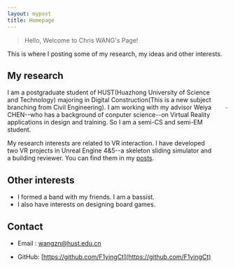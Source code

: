 ```yaml
---
layout: mypost
title: Homepage
---
```


> Hello, Welcome to Chris WANG's Page!

This is where I posting some of  my research, my ideas and other interests.
<div style="float: right; margin-left: 20px; margin-bottom: 100px; margin-top: 100px;">
  <a href="https://www.imagehub.cc/image/me.CHl46z"><img src="https://s1.imagehub.cc/images/2024/12/06/b33ddaa0b25cee37bb69ea8a5105db02.jpg" alt="me" border="0" style="zoom:15%;"></a>
</div>

## My research

I am a postgraduate student of HUST(Huazhong University of Science and Technology) majoring  in Digital Construction(This is a new subject branching from Civil Engineering). I am working with my advisor Weiya CHEN--who has a background of conputer science--on Virtual Reality applications in design and training. So I am a semi-CS and semi-EM student.

My research interests are related to VR interaction. I have developed two VR projects in Unreal Engine 4&5--a skeleton sliding simulator and a building reviewer. You can find them in my [posts](https://f1yingct.github.io/pages/posts.html).

## Other interests

- I formed a band with my friends. I am a bassist.
- I also have interests on designing board games.

## Contact

- Email&nbsp;: [wangzn@hust.edu.cn](mailto:wangzn@hust.edu.cn)

- GitHub: [https://github.com/F1yingCt](https://github.com/F1yingCt)
